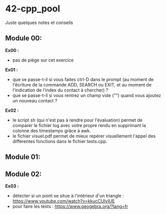# 42-cpp_pool

Juste quelques notes et conseils

## Module 00:

**Ex00 :** 
* pas de piège sur cet exercice

**Ex01 :** 
* que se passe-t-il si vous faites ctrl-D dans le prompt (au moment de l'écriture de la commande ADD, SEARCH ou EXIT, et au moment de l'indication de l'index du contact à chercher) ?
* que se passe-t-il si vous rentrez un champ vide ("") quand vous ajoutez un nouveau contact ?

**Ex02 :** 
* le script sh (qui n'est pas à rendre pour l'évaluation) permet de comparer le fichier log avec votre propre rendu en supprimant la colonne des timestamps grâce à awk.
* le fichier visuel.pdf permet de mieux repérer visuellement l'appel des différentes fonctions dans le fichier tests.cpp.

## Module 01:

## Module 02:

**Ex03 :** 

* détecter si un point se situe à l'intérieur d'un triangle : https://www.youtube.com/watch?v=kkucCUlyIUE
* pour faire les tests : https://www.geogebra.org/?lang=fr
